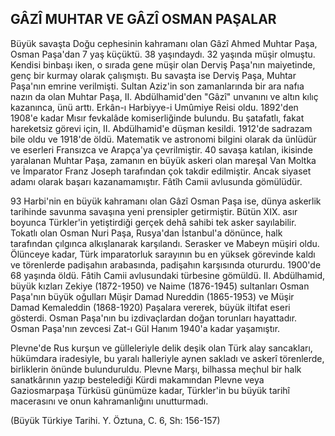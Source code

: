 ## GÂZÎ MUHTAR VE GÂZÎ OSMAN PAŞALAR

Büyük savaşta Doğu cephesinin kahramanı olan Gâzî Ahmed Muhtar Paşa, Osman Paşa'dan 7 yaş küçüktü. 38 yaşındaydı. 32 yaşında müşir olmuştu. Kendi­si binbaşı iken, o sırada gene müşir olan Derviş Paşa'nın maiyetinde, genç bir kurmay olarak çalışmıştı. Bu savaşta ise Derviş Paşa, Muhtar Paşa'nın emrine ve­rilmişti. Sultan Aziz'in son zamanlarında bir ara nafıa nazın da olan Muhtar Paşa, II. Abdülhamid'den "Gâzî" unvanını ve altın kılıç kazanınca, ünü arttı. Erkân-ı Harbiyye-i Umûmiye Reisi oldu. 1892'den 1908'e kadar Mısır fevkalâde komi­serliğinde bulundu. Bu şatafatlı, fakat hareketsiz görevi için, II. Abdülhamid'e düşman kesildi. 1912'de sadrazam bile oldu ve 1918'de öldü. Matematik ve ast­ronomi bilgini olarak da ünlüdür ve eserleri Fransızca ve Arapça'ya çevrilmiştir. 40 savaşa katılan, ikisinde yaralanan Muhtar Paşa, zamanın en büyük askeri olan mareşal Van Moltka ve İmparator Franz Joseph tarafından çok takdir edilmiştir. Ancak siyaset adamı olarak başarı kazanamamıştır. Fâtîh Camii avlusunda gömü­lüdür.

93 Harbi'nin en büyük kahramanı olan Gâzî Osman Paşa ise, dünya askerlik tarihinde savunma savaşına yeni prensipler getirmiştir. Bütün XIX. asır boyunca Türkler'in yetiştirdiği gerçek dehâ sahibi tek asker sayılabilir. Tokatlı olan Os­man Nuri Paşa, Rusya'dan İstanbul'a dönünce, halk tarafından çılgınca alkışlana­rak karşılandı. Serasker ve Mabeyn müşiri oldu. Ölünceye kadar, Türk imparator­luk sarayının bu en yüksek görevinde kaldı ve törenlerde padişahın arabasında, padişahın karşısında otururdu. 1900'de 68 yaşında öldü. Fâtih Camii avlusundaki türbesine gömüldü. II. Abdülhamid, büyük kızları Zekiye (1872-1950) ve Naime (1876-1945) sultanları Osman Paşa'nın büyük oğulları Müşir Damad Nureddin (1865-1953) ve Müşir Damad Kemaleddin (1868-1920) Paşalara vererek, büyük iltifat eseri gösterdi. Osman Paşa'nın bu izdivaçlardan doğan torunları hayattadır. Osman Paşa'nın zevcesi Zat-ı Gül Hanım 1940'a kadar yaşamıştır.

Plevne'de Rus kurşun ve gülleleriyle delik deşik olan Türk alay sancakları,
hükümdara iradesiyle, bu yaralı halleriyle aynen sakladı ve askerî törenlerde, bir­liklerin önünde bulunduruldu. Plevne Marşı, bilhassa meçhul bir halk sanatkârı­nın yazıp bestelediği Kürdi makamından Plevne veya Gaziosmarpaşa Türküsü günümüze kadar, Türkler'in bu büyük tarihî macerasını ve onun kahramanlığını unutturmadı.

(Büyük Türkiye Tarihi. Y. Öztuna, C. 6, Sh: 156-157)

